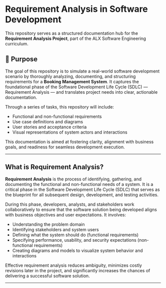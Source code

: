 # Requirement Analysis in Software Development

This repository serves as a structured documentation hub for the **Requirement Analysis Project**, part of the ALX Software Engineering curriculum.

## 📌 Purpose

The goal of this repository is to simulate a real-world software development scenario by thoroughly analyzing, documenting, and structuring requirements for a **Booking Management System**. It captures the foundational phase of the Software Development Life Cycle (SDLC) — Requirement Analysis — and translates project needs into clear, actionable documentation.

Through a series of tasks, this repository will include:

- Functional and non-functional requirements  
- Use case definitions and diagrams  
- User stories and acceptance criteria  
- Visual representations of system actors and interactions  

This documentation is aimed at fostering clarity, alignment with business goals, and readiness for seamless development execution.

---

## What is Requirement Analysis?

**Requirement Analysis** is the process of identifying, gathering, and documenting the functional and non-functional needs of a system. It is a critical phase in the Software Development Life Cycle (SDLC) that serves as the blueprint for all subsequent design, development, and testing activities.

During this phase, developers, analysts, and stakeholders work collaboratively to ensure that the software solution being developed aligns with business objectives and user expectations. It involves:

- Understanding the problem domain  
- Identifying stakeholders and system users  
- Defining what the system should do (functional requirements)  
- Specifying performance, usability, and security expectations (non-functional requirements)  
- Creating diagrams and models to visualize system behavior and interactions  

Effective requirement analysis reduces ambiguity, minimizes costly revisions later in the project, and significantly increases the chances of delivering a successful software solution.

---
